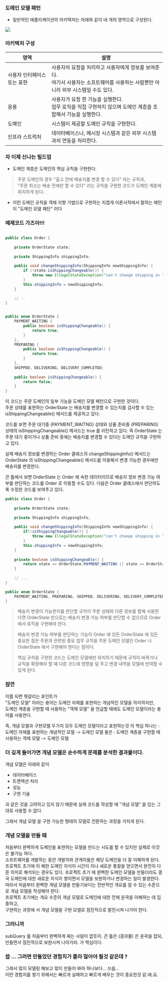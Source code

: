 ### 도메인 모델 패턴
- 일반적인 애플리케이션의 아키텍처는 아래와 같이 네 개의 영역으로 구성된다.

![](images/5dd883d8.png)


### 아키텍처 구성
| 영역              | 설명                                                                                |
|-----------------|-----------------------------------------------------------------------------------|
| 사용자 인터페이스 또는 표현 | 사용자의 요청을 처리하고 사용자에게 정보를 보여준다. <br /> 여기서 사용자는 소프트웨어를 사용하는 사람뿐만 아니라 외부 시스템일 수도 있다. |
| 응용              | 사용자가 요청 한 기능을 실행한다. <br/> 업무 로직을 직접 구현하지 않으며 도메인 계층을 조합해서 기능을 실행한다.               |
| 도메인             | 시스템이 제공할 도메인 규칙을 구현한다.                                                            |
| 인프라 스트럭처        | 데이터베이스나, 메시징 시스템과 같은 외부 시스템과의 연동을 처리한다.                                           |


### 자 이제 신나는 빌드업
- 도메인 계층은 도메인의 핵심 규칙을 구현한다.

> 주문 도메인의 경우 "출고 전에 배송지를 변경 할 수 있다" 라는 규칙과, <br/>
> "주문 취소는 배송 전에만 할 수 있다" 라는 규칙을 구현한 코드가 도메인 계층에 위치하게 된다. <br/>
- 이런 도메인 규칙을 객체 지향 기법으로 구현하는 지겹게 이론서적에서 말하는 패턴이 "도메인 모델 패턴" 이다

### 예제코드 가즈아!!!

```java

public class Order {
    
    private OrderState state;
    
    private ShippingInfo shippingInfo;
    
    public void changeShippingInfo(ShippingInfo newShippingInfo) {
        if (!state.isShippingChangeable()) {
            throw new IllegalStateException("can't change shipping in " + state);
        }
        this.shippingInfo = newShippingInfo;
    }
    
    // --
}

```

```java

public enum OrderState {
    PAYMENT_WAITING {
        public boolean isShippingChangeable() {
            return true;
        }
    },
    PREPARING {
        public boolean isShippingChangeable() {
            return true;
        }
    },
    SHIPPED, DELIVERING, DELIVERY_COMPLETED;
    
    public boolean isShippingChangeable() {
        return false;
    }
}

```

이 코드는 주문 도메인의 일부 기능을 도메인 모델 패턴으로 구현한 것이다. <br />
주문 상태를 표현하는 OrderState 는 배송지를 변경할 수 있는지를 검사할 수 있는 isShippingChangeable() 메서드를 제공하고 있다. <br />

코드를 보면 주문 대기중 (PAYMENT_WAITNG) 상태와 상품 준비중 (PREPARING) 상태의 isShippingChangeable() 메서드는 true 를 리턴하고 있다.
즉 OrderState 는 주문 대기 중이거나 상품 준비 중에는 배송지를 변경할 수 있다는 도메인 규칙을 구현하고 있다.

실제 배송지 정보를 변경하는 Order 클래스의 changeShippingInfo() 메서드는 OrderState 의 isShippingChangeable() 메서드를 이용해서 변경 가능한 경우에만 배송지를 변경한다.

큰 틀에서 보면 OrderState 는 Order 에 속한 데이터이므로 배송지 정보 변경 가능 여부를 판단하는 코드를 Order 로 이동할 수도 있다.
다음은 Order 클래스에서 판단하도록 수정한 코드를 보여주고 있다.

```java
public class Order {
    
    private OrderState state;
    
    private ShippingInfo shippingInfo;
    
    public void changeShippingInfo(ShippingInfo newShippingInfo) {
        if(!isShippingChangeable()) {
            throw new IllegalStateException("can't change shipping in " + state);
        }
        this.shippingInfo = newShippingInfo;
    }
    
    private boolean isShippingChangeable() {
        return state == OrderState.PAYMENT_WAITING || state == OrderState.PREPARING;
    }
    
    // ...
}

public enum OrderState {
    PAYMENT_WAITING, PREPARING, SHIPPED, DELIVERING, DELIVERY_COMPLETED;
}

```

> 배송지 변경이 가능한지를 판단할 규칙이 주문 상태와 다른 정보를 함께 사용한다면 OrderState 만으로는 배송지 변경 가능 여부를 판단할 수 없으므로 Order 에서 로직을 구현해야 한다.
> 
> 배송지 변경 가능 여부를 판단하는 기능이 Order 에 있든 OrderState 에 있든 중요한 점은 주문과 관련된 중요 업무 규칙을 주문 도메인 모델인 Order 나 OrderState 에서 구현해야 한다는 점이다.
> 
> 핵심 규칙을 구현한 코드는 도메인 모델에만 위치하기 때문에 규칙이 바뀌거나 규칙을 확장해야 할 때 다른 코드에 영향을 덜 주고 변경 내역을 모델에 반여할 수 있게 된다.

### 잠깐
이쯤 되면 헷갈리는 포인트가 <br /> 
"도메인 모델" 이라는 용어는 도메인 자체를 표현하는 개념적인 모델을 의미하지만, <br />
도메인 계층을 구현할 때 사용하는 "객체 모델" 을 언급할 때에도 도메인 모델이라는 용어를 사용한다. <br />

즉, 개념 모델과 구현모델 두가지 모두 도메인 모델이라고 표현하는것 이 핵심
하나는 : 도메인 자체를 표현하는 개념적인 모델 -> 도메인 모델
둘은 : 도메인 계층을 구현할 때 사용하는 객체 모델 -> 도메인 모델

### 더 깊게 들어가면 개념 모델은 순수하게 문제를 분석한 결과물이다. 

개념 모델은 아래와 같이 
- 데이터베이스
- 트랜잭션 처리
- 성능
- 구현 기술

과 같은 것을 고려하고 있지 않기 때문에 실제 코드를 작성할 때 "개념 모델" 을 있는 그대로 사용할 수 없다.

그래서 개념 모델 을 구현 가능한 형태의 모델로 전환하는 과정을 거치게 된다. <br />

### 개념 모델을 만들 때 
처음부터 완벽하게 도메인을 표현하는 모델을 만드는 시도를 할 수 있지만 실제로 이것은 불가능 하다. <br />
소프트웨어를 개발하는 동안 개발자와 관계자들은 해당 도메인을 더 잘 이해하게 된다. <br /> 
프로젝트 초기에 이 해한 도메인 지식이 시간이 지나 새로운 통찰을 얻으면서 완전히 다른 의미로 해석되는 경우도 있다.
프로젝트 초기 에 완벽한 도메인 모델을 만들더라도 결국 도메인에 대한 새로운 지식이 쌓이면서 모델을 보완하거나 변경하는 일이 발생한다. <br />
따라서 처음부터 완벽한 개념 모델을 만들기보다는 전반적인 개요를 알 수 있는 수준으로 개념 모델을 작성해야 한다. <br />
프로젝트 초기에는 개요 수준의 개념 모델로 도메인에 대한 전체 윤곽을 이해하는 데 집중하고, <br /> 
구현하는 과정에 서 개념 모델을 구현 모델로 점진적으로 발전시켜 나가야 한다. <br />

### 그러니까
subQuery 를 처음부터 완벽하게 짜는 사람이 없듯이.
큰 틀은 (결과물) 은 윤곽을 잡되, 만들면서 점진적으로 보완시켜 나아가라. 가 핵심이다. <br />

### 씁 ... 그러면 만들었던 경험치가 졸라 많아야 될것 같은데 ?
그래서 많이 모델링 해보고 많이 만들어 봐야 하나보다... 쓰읍... <br />
이런 경험치를 쌓기 위해서는 빠르게 실패하고 빠르게 배우는 것이 중요한것 같.애.요. <br />
